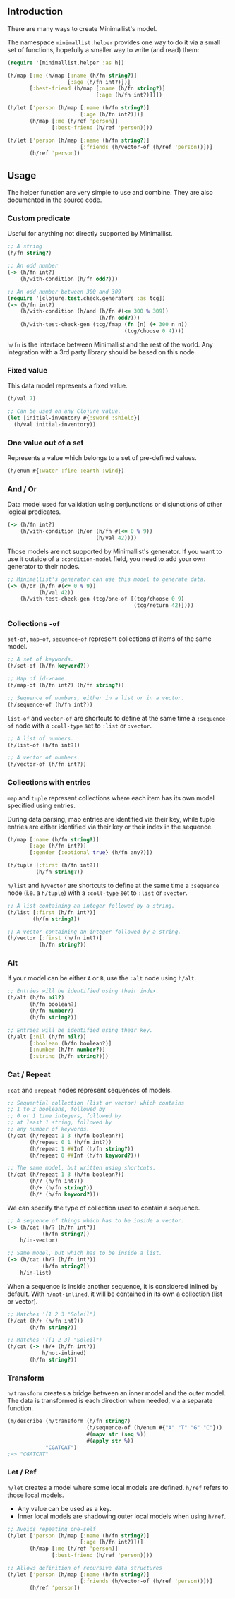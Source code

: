 ## Introduction

There are many ways to create Minimallist's model.

The namespace `minimallist.helper` provides one way to do it via
a small set of functions, hopefully a smaller way to write
(and read) them:

```clojure
(require '[minimallist.helper :as h])

(h/map [:me (h/map [:name (h/fn string?)]
                   [:age (h/fn int?)])]
       [:best-friend (h/map [:name (h/fn string?)]
                            [:age (h/fn int?)])])

(h/let ['person (h/map [:name (h/fn string?)]
                       [:age (h/fn int?)])]
       (h/map [:me (h/ref 'person)]
              [:best-friend (h/ref 'person)]))

(h/let ['person (h/map [:name (h/fn string?)]
                       [:friends (h/vector-of (h/ref 'person))])]
       (h/ref 'person))
```

## Usage

The helper function are very simple to use and combine.
They are also documented in the source code.

### Custom predicate

Useful for anything not directly supported by Minimallist.

```clojure
;; A string
(h/fn string?)

;; An odd number
(-> (h/fn int?)
    (h/with-condition (h/fn odd?)))

;; An odd number between 300 and 309
(require '[clojure.test.check.generators :as tcg])
(-> (h/fn int?)
    (h/with-condition (h/and (h/fn #(<= 300 % 309))
                             (h/fn odd?)))
    (h/with-test-check-gen (tcg/fmap (fn [n] (+ 300 n n))
                                     (tcg/choose 0 4))))
```

`h/fn` is the interface between Minimallist and the rest of the world.
Any integration with a 3rd party library should be based on this node.

### Fixed value

This data model represents a fixed value.

```clojure
(h/val 7)

;; Can be used on any Clojure value.
(let [initial-inventory #{:sword :shield}]
  (h/val initial-inventory))
```

### One value out of a set

Represents a value which belongs to a set of pre-defined values.

```clojure
(h/enum #{:water :fire :earth :wind})
```

### And / Or

Data model used for validation using conjunctions or disjunctions of
other logical predicates.

```clojure
(-> (h/fn int?)
    (h/with-condition (h/or (h/fn #(<= 0 % 9))
                            (h/val 42))))
```

Those models are not supported by Minimallist's generator. If you want to use it
outside of a `:condition-model` field, you need to add your own generator to their nodes.

```clojure
;; Minimallist's generator can use this model to generate data.
(-> (h/or (h/fn #(<= 0 % 9))
          (h/val 42))
    (h/with-test-check-gen (tcg/one-of [(tcg/choose 0 9)
                                        (tcg/return 42)])))
```

### Collections `-of`

`set-of`, `map-of`, `sequence-of` represent collections of items of the same model.

```clojure
;; A set of keywords.
(h/set-of (h/fn keyword?))

;; Map of id->name.
(h/map-of (h/fn int?) (h/fn string?))

;; Sequence of numbers, either in a list or in a vector.
(h/sequence-of (h/fn int?))
```

`list-of` and `vector-of` are shortcuts to define at the same time a `:sequence-of` node
with a `:coll-type` set to `:list` or `:vector`.

```clojure
;; A list of numbers.
(h/list-of (h/fn int?))

;; A vector of numbers.
(h/vector-of (h/fn int?))
```

### Collections with entries

`map` and `tuple` represent collections where each item has its own model
specified using entries.

During data parsing, map entries are identified via their key, while tuple entries are either
identified via their key or their index in the sequence.

```clojure
(h/map [:name (h/fn string?)]
       [:age (h/fn int?)]
       [:gender {:optional true} (h/fn any?)])

(h/tuple [:first (h/fn int?)]
         (h/fn string?))
```

`h/list` and `h/vector` are shortcuts to define at the same time a `:sequence` node
(i.e. a `h/tuple`) with a `:coll-type` set to `:list` or `:vector`.

```clojure
;; A list containing an integer followed by a string.
(h/list [:first (h/fn int?)]
        (h/fn string?))

;; A vector containing an integer followed by a string.
(h/vector [:first (h/fn int?)]
          (h/fn string?))
```

### Alt

If your model can be either `A` or `B`, use the `:alt` node using `h/alt`.

```clojure
;; Entries will be identified using their index.
(h/alt (h/fn nil?)
       (h/fn boolean?)
       (h/fn number?)
       (h/fn string?))

;; Entries will be identified using their key.
(h/alt [:nil (h/fn nil?)]
       [:boolean (h/fn boolean?)]
       [:number (h/fn number?)]
       [:string (h/fn string?)])
```

### Cat / Repeat

`:cat` and `:repeat` nodes represent sequences of models.

```clojure
;; Sequential collection (list or vector) which contains
;; 1 to 3 booleans, followed by
;; 0 or 1 time integers, followed by
;; at least 1 string, followed by
;; any number of keywords.
(h/cat (h/repeat 1 3 (h/fn boolean?))
       (h/repeat 0 1 (h/fn int?))
       (h/repeat 1 ##Inf (h/fn string?))
       (h/repeat 0 ##Inf (h/fn keyword?)))

;; The same model, but written using shortcuts.
(h/cat (h/repeat 1 3 (h/fn boolean?))
       (h/? (h/fn int?))
       (h/+ (h/fn string?))
       (h/* (h/fn keyword?)))
```

We can specify the type of collection used to contain a sequence.

```clojure
;; A sequence of things which has to be inside a vector.
(-> (h/cat (h/? (h/fn int?))
           (h/fn string?))
    h/in-vector)

;; Same model, but which has to be inside a list.
(-> (h/cat (h/? (h/fn int?))
           (h/fn string?))
    h/in-list)
```

When a sequence is inside another sequence, it is considered inlined by default.
With `h/not-inlined`, it will be contained in its own a collection (list or vector).

```clojure
;; Matches '(1 2 3 "Soleil")
(h/cat (h/+ (h/fn int?))
       (h/fn string?))

;; Matches '([1 2 3] "Soleil")
(h/cat (-> (h/+ (h/fn int?))
           h/not-inlined)
       (h/fn string?))
```

### Transform

`h/transform` creates a bridge between an inner model and the outer model.
The data is transformed is each direction when needed, via a separate function.

```clojure
(m/describe (h/transform (h/fn string?)
                         (h/sequence-of (h/enum #{"A" "T" "G" "C"}))
                         #(mapv str (seq %))
                         #(apply str %))
            "CGATCAT")
;=> "CGATCAT"
```

### Let / Ref

`h/let` creates a model where some local models are defined.
`h/ref` refers to those local models.

- Any value can be used as a key.
- Inner local models are shadowing outer local models when using `h/ref`.

```clojure
;; Avoids repeating one-self
(h/let ['person (h/map [:name (h/fn string?)]
                       [:age (h/fn int?)])]
       (h/map [:me (h/ref 'person)]
              [:best-friend (h/ref 'person)]))

;; Allows definition of recursive data structures
(h/let ['person (h/map [:name (h/fn string?)]
                       [:friends (h/vector-of (h/ref 'person))])]
       (h/ref 'person))
```
